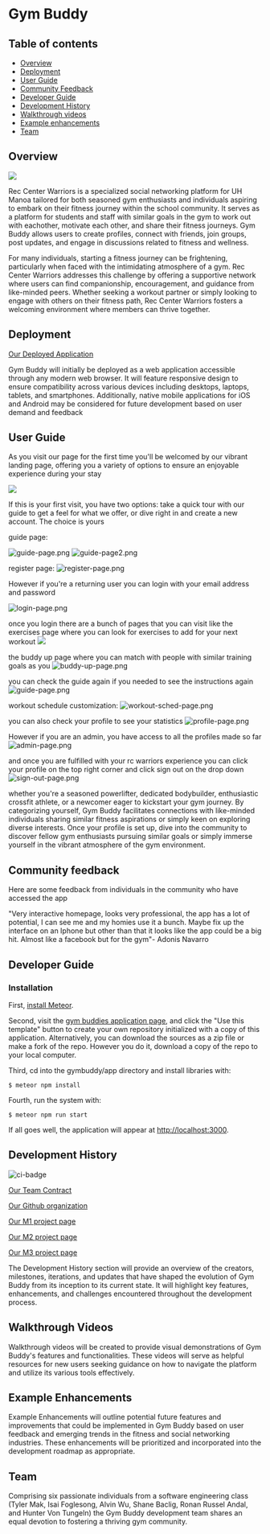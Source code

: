 # Gym Buddy

## Table of contents

* [Overview](#overview)
* [Deployment](#deployment)
* [User Guide](#user-guide)
* [Community Feedback](#community-feedback)
* [Developer Guide](#developer-guide)
* [Development History](#development-history)
* [Walkthrough videos](#walkthrough-videos)
* [Example enhancements](#example-enhancements)
* [Team](#team)

## Overview


<img src="img/rec-center.jpg">


Rec Center Warriors is a specialized social networking platform for UH Manoa tailored for both seasoned gym enthusiasts and individuals aspiring to embark on their fitness journey within the school community. It serves as a platform for students and staff with similar goals in the gym to work out with eachother, motivate each other, and share their fitness journeys. Gym Buddy allows users to create profiles, connect with friends, join groups, post updates, and engage in discussions related to fitness and wellness.

For many individuals, starting a fitness journey can be frightening, particularly when faced with the intimidating atmosphere of a gym. Rec Center Warriors addresses this challenge by offering a supportive network where users can find companionship, encouragement, and guidance from like-minded peers. Whether seeking a workout partner or simply looking to engage with others on their fitness path, Rec Center Warriors fosters a welcoming environment where members can thrive together.


## Deployment

[Our Deployed Application](https://rcwarriors.fit/)

Gym Buddy will initially be deployed as a web application accessible through any modern web browser. It will feature responsive design to ensure compatibility across various devices including desktops, laptops, tablets, and smartphones. Additionally, native mobile applications for iOS and Android may be considered for future development based on user demand and feedback


## User Guide

As you visit our page for the first time  you'll be welcomed by our vibrant landing page, offering you a variety of options to ensure an enjoyable experience during your stay

<img src="img/landing-page.png">

If this is your first visit, you have two options: take a quick tour with our guide to get a feel for what we offer, or dive right in and create a new account. The choice is yours

guide page:

![guide-page.png](img%2Fguide-page.png)
![guide-page2.png](img%2Fguide-page2.png)

register page:
![register-page.png](img%2Fregister-page.png)

However if you're a returning user you can login with your email address and password

![login-page.png](img%2Flogin-page.png)

once you login there are a bunch of pages that you can visit like the exercises page where you can look for exercises to add for your next workout
<img src="./img/exercises-page.png">


the buddy up page where you can match with people with similar training goals as you
![buddy-up-page.png](img%2Fbuddy-up-page.png)

you can check the guide again if you needed to see the instructions again
![guide-page.png](img%2Fguide-page.png)

workout schedule customization:
![workout-sched-page.png](img%2Fworkout-sched-page.png)

you can also check your profile to see your statistics
![profile-page.png](img%2Fprofile-page.png)


However if you are an admin, you have access to all the profiles made so far
![admin-page.png](img%2Fadmin-page.png)




and once you are fulfilled with your rc warriors experience you can click your profile on the top right corner and click sign out on the drop down
![sign-out-page.png](img%2Fsign-out-page.png)


whether you're a seasoned powerlifter, dedicated bodybuilder, enthusiastic crossfit athlete, or a newcomer eager to kickstart your gym journey. By categorizing yourself, Gym Buddy facilitates connections with like-minded individuals sharing similar fitness aspirations or simply keen on exploring diverse interests. Once your profile is set up, dive into the community to discover fellow gym enthusiasts pursuing similar goals or simply immerse yourself in the vibrant atmosphere of the gym environment.

## Community feedback

Here are some feedback from individuals in the community who have accessed the app

"Very interactive homepage, looks very professional, the app has a lot of potential, I can see me and my homies use it a bunch. Maybe fix up the interface on an Iphone but other than that it looks like the app could be a big hit. Almost like a facebook but for the gym"- Adonis Navarro

## Developer Guide

### Installation

First, [install Meteor](https://www.meteor.com/install).

Second, visit the [gym buddies application page](https://github.com/Syntax-Souljahs/RecCenterWarriors), and click the "Use this template" button to create your own repository initialized with a copy of this application. Alternatively, you can download the sources as a zip file or make a fork of the repo.  However you do it, download a copy of the repo to your local computer.

Third, cd into the gymbuddy/app directory and install libraries with:

```
$ meteor npm install
```

Fourth, run the system with:

```
$ meteor npm run start
```

If all goes well, the application will appear at [http://localhost:3000](http://localhost:3000).

## Development History

![ci-badge](https://github.com/Syntax-Souljahs/RecCenterWarriors/workflows/RecCenterWarriors/badge.svg)

[Our Team Contract](https://github.com/Syntax-Souljahs/Syntax-Souljahs.github.io/tree/main/Contracts)

[Our Github organization](https://github.com/Syntax-Souljahs)

[Our M1 project page](https://github.com/orgs/Syntax-Souljahs/projects/1)

[Our M2 project page](https://github.com/orgs/Syntax-Souljahs/projects/3)

[Our M3 project page](https://github.com/orgs/Syntax-Souljahs/projects/4)

The Development History section will provide an overview of the creators, milestones, iterations, and updates that have shaped the evolution of Gym Buddy from its inception to its current state. It will highlight key features, enhancements, and challenges encountered throughout the development process.

## Walkthrough Videos
Walkthrough videos will be created to provide visual demonstrations of Gym Buddy's features and functionalities. These videos will serve as helpful resources for new users seeking guidance on how to navigate the platform and utilize its various tools effectively.

## Example Enhancements
Example Enhancements will outline potential future features and improvements that could be implemented in Gym Buddy based on user feedback and emerging trends in the fitness and social networking industries. These enhancements will be prioritized and incorporated into the development roadmap as appropriate.

## Team
Comprising six passionate individuals from a software engineering class (Tyler Mak, Isai Foglesong, Alvin Wu, Shane Baclig, Ronan Russel Andal, and Hunter Von Tungeln) the Gym Buddy development team shares an equal devotion to fostering a thriving gym community.
